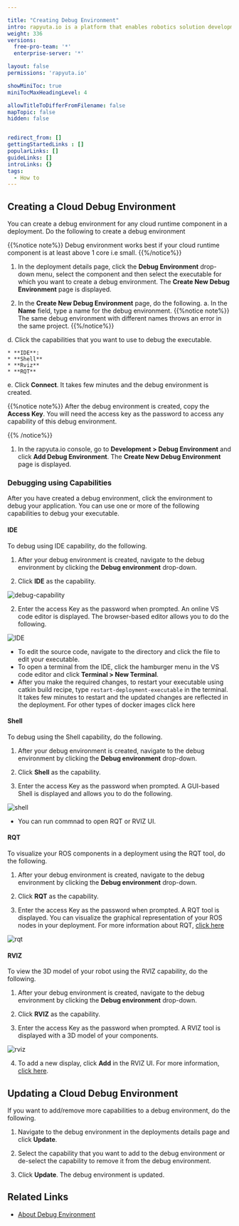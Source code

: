 ```yaml
---

title: "Creating Debug Environment"
intro: rapyuta.io is a platform that enables robotics solution development by providing the necessary software infrastructure and facilitating the interaction between multiple stakeholders who contribute to the solution development.
weight: 336
versions:
  free-pro-team: '*'
  enterprise-server: '*'

layout: false
permissions: 'rapyuta.io'

showMiniToc: true
miniTocMaxHeadingLevel: 4

allowTitleToDifferFromFilename: false
mapTopic: false
hidden: false


redirect_from: []
gettingStartedLinks : []
popularLinks: []
guideLinks: []
introLinks: {}
tags:
  - How to
---
```



## Creating a Cloud Debug Environment

You can create a debug environment for any cloud runtime component in a deployment. Do the following to create a debug environment

{{%notice note%}}
Debug environment works best if your cloud runtime component is at least above 1 core i.e small.
{{%/notice%}}

1. In the deployment details page, click the **Debug Environment** drop-down menu, select the component and then select the executable for which you want to create a debug environment.
  The **Create New Debug Environment** page is displayed.

2. In the **Create New Debug Environment** page, do the following.
  a. In the **Name** field, type a name for the debug environment.
{{%notice note%}}
The same debug environment with different names throws an error in the same project.
{{%/notice%}}

  d. Click the capabilities that you want to use to debug the executable.

    * **IDE**: 
    * **Shell**
    * **Rviz**
    * **RQT**

  e. Click **Connect**. It takes few minutes and the debug environment is created.

  {{%notice note%}}
  After the debug environment is created, copy the **Access Key**. You will need the access key as the password to access any capability of this debug environment.

  {{% /notice%}}


1. In the rapyuta.io console, go to **Development > Debug Environment** and click **Add Debug Environment**.
The **Create New Debug Environment** page is displayed.


### Debugging using Capabilities

After you have created a debug environment, click the environment to debug your application. You can use one or more of the following capabilities to debug your executable. 

#### IDE
To debug using IDE capability, do the following.

1. After your debug environment is created, navigate to the debug environment by clicking the **Debug environment** drop-down.

2. Click **IDE** as the capability.

![debug-capability](/images/core-concepts/deployments/debug-environment.png?classes=border,shadow&width=25pc)

2. Enter the access Key as the password when prompted. An online VS code editor is displayed. The browser-based editor allows you to do the following.

![IDE](/images/core-concepts/deployments/ide.png?classes=border,shadow&width=50pc)
  * To edit the source code, navigate to the directory and click the file to edit your executable.
  * To open a terminal from the IDE, click the hamburger menu in the VS code editor and click **Terminal > New Terminal**.
  * After you make the required changes, to restart your executable using catkin build recipe, type `restart-deployment-executable` in the terminal. It takes few minutes to restart and the updated changes are reflected in the deployment. For other types of docker images click here
  
#### Shell
To debug using the Shell capability, do the following.

1. After your debug environment is created, navigate to the debug environment by clicking the **Debug environment** drop-down.

2. Click **Shell** as the capability.

3. Enter the access Key as the password when prompted. A GUI-based Shell is displayed and allows you to do the following. 

![shell](/images/core-concepts/deployments/shell.png?classes=border,shadow&width=50pc)
  * You can run commnad to open RQT or RVIZ UI.  

#### RQT
To visualize your ROS components in a deployment using the RQT tool, do the following.

1. After your debug environment is created, navigate to the debug environment by clicking the **Debug environment** drop-down.

2. Click **RQT** as the capability.

3. Enter the access Key as the password when prompted. A RQT tool is displayed. You can visualize the graphical representation of your ROS nodes in your deployment. For more information about RQT, [click here](http://wiki.ros.org/rqt)

![rqt](/images/core-concepts/deployments/rqt.png?classes=border,shadow&width=50pc)
 

#### RVIZ
To view the 3D model of your robot using the RVIZ capability, do the following.

1. After your debug environment is created, navigate to the debug environment by clicking the **Debug environment** drop-down.

2. Click **RVIZ** as the capability.

3. Enter the access Key as the password when prompted. A RVIZ tool is displayed with a 3D model of your components.

![rviz](/images/core-concepts/deployments/rviz.png?classes=border,shadow&width=50pc)
 
4. To add a new display, click **Add** in the RVIZ UI. For more information, [click here](http://wiki.ros.org/rviz/UserGuide).

## Updating a Cloud Debug Environment

If you want to add/remove more capabilities to a debug environment, do the following.

1. Navigate to the debug environment in the deployments details page and click **Update**.

2. Select the capability that you want to add to the debug environment or de-select the capability to remove it from the debug environment. 

3. Click **Update**. The debug environment is updated.

## Related Links
* [About Debug Environment](/5_deep-dives/52_software-development/529_debug-environment/)
